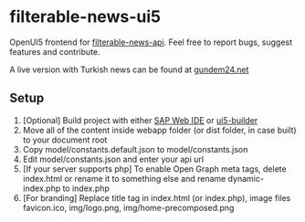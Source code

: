 # filterable-news-ui5
OpenUI5 frontend for [filterable-news-api](https://github.com/kkayacan/filterable-news-api). Feel free to report bugs, suggest features and contribute.

A live version with Turkish news can be found at [gundem24.net](https://gundem24.net)

## Setup
1. [Optional] Build project with either [SAP Web IDE](https://developers.sap.com/topics/sap-webide.html) or [ui5-builder](https://github.com/SAP/ui5-builder)
2. Move all of the content inside webapp folder (or dist folder, in case built) to your document root
3. Copy model/constants.default.json to model/constants.json
4. Edit model/constants.json and enter your api url
5. [If your server supports php] To enable Open Graph meta tags, delete index.html or rename it to something else and rename dynamic-index.php to index.php
6. [For branding] Replace title tag in index.html (or index.php), image files favicon.ico, img/logo.png, img/home-precomposed.png